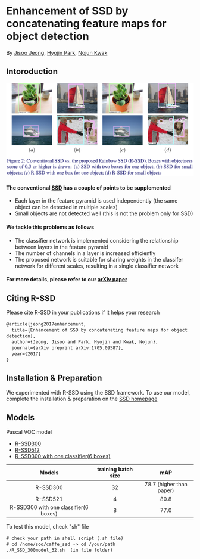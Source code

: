 # Enhancement of SSD by concatenating feature maps for object detection

By [Jisoo Jeong](http://mipal.snu.ac.kr/index.php/Jisoo_Jeong), [Hyojin Park](http://mipal.snu.ac.kr/index.php/Hyojin_Park), [Nojun Kwak](http://mipal.snu.ac.kr/index.php/Nojun_Kwak)

## Intoroduction

<p align="center">
<img src="image/compared.png" alt="SSD Images vs R-SSD Images" width="1000px">
</p>

#### The conventional [SSD](https://github.com/weiliu89/caffe/tree/ssd) has a couple of points to be supplemented
   * Each layer in the feature pyramid is used independently (the same object can be detected in multiple scales)
   * Small objects are not detected well (this is not the problem only for SSD)


#### We tackle this problems as follows
   * The classifier network is implemented considering the relationship between layers in the feature pyramid
   * The number of channels in a layer is increased efficiently
   * The proposed network is suitable for sharing weights in the classifer network for different scales, resulting in a single classifier network


#### For more details, please refer to our [arXiv paper](https://arxiv.org/abs/1705.09587)


## Citing R-SSD

Please cite R-SSD in your publications if it helps your research

	@article{jeong2017enhancement,
	  title={Enhancement of SSD by concatenating feature maps for object detection},
	  author={Jeong, Jisoo and Park, Hyojin and Kwak, Nojun},
	  journal={arXiv preprint arXiv:1705.09587},
	  year={2017}
	}

## Installation & Preparation
We experimented with R-SSD using the SSD framework. To use our model, complete the installation & preparation on the [SSD homepage](https://github.com/weiliu89/caffe/tree/ssd)

## Models

Pascal VOC model 
   * [R-SSD300](https://drive.google.com/file/d/0B1gBZEl4EBWZUl95aHkyQlBkUWc/view?usp=sharing)
   * [R-SSD512](https://drive.google.com/file/d/0B1gBZEl4EBWZcFUydTI5NjhnRVk/view?usp=sharing)
   * [R-SSD300 with one classifier(6 boxes)](https://drive.google.com/file/d/0B1gBZEl4EBWZcU84dERNWkRNNms/view?usp=sharing)

| Models | training batch size | mAP 
|:-------:|:-----:|:-------:|
| R-SSD300 | 32 | 78.7 (higher than paper) |
| R-SSD521 | 4 | 80.8|
| R-SSD300 with one classifier(6 boxes) | 8 | 77.0 |


To test this model, check "sh" file
  ```Shell
  # check your path in shell script (.sh file)
  # cd /home/soo/caffe_ssd -> cd /your/path
  ./R_SSD_300model_32.sh  (in file folder)
  ```

